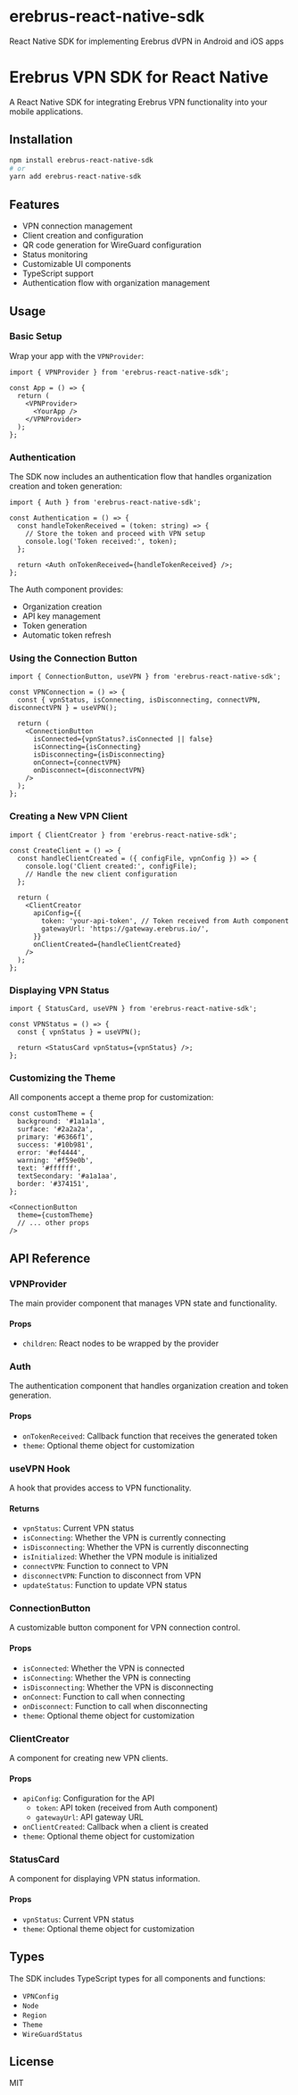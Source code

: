 # erebrus-react-native-sdk
React Native SDK for implementing Erebrus dVPN in Android and iOS apps
# Erebrus VPN SDK for React Native

A React Native SDK for integrating Erebrus VPN functionality into your mobile applications.

## Installation

```bash
npm install erebrus-react-native-sdk
# or
yarn add erebrus-react-native-sdk
```

## Features

- VPN connection management
- Client creation and configuration
- QR code generation for WireGuard configuration
- Status monitoring
- Customizable UI components
- TypeScript support
- Authentication flow with organization management

## Usage

### Basic Setup

Wrap your app with the `VPNProvider`:

```tsx
import { VPNProvider } from 'erebrus-react-native-sdk';

const App = () => {
  return (
    <VPNProvider>
      <YourApp />
    </VPNProvider>
  );
};
```

### Authentication

The SDK now includes an authentication flow that handles organization creation and token generation:

```tsx
import { Auth } from 'erebrus-react-native-sdk';

const Authentication = () => {
  const handleTokenReceived = (token: string) => {
    // Store the token and proceed with VPN setup
    console.log('Token received:', token);
  };

  return <Auth onTokenReceived={handleTokenReceived} />;
};
```

The Auth component provides:
- Organization creation
- API key management
- Token generation
- Automatic token refresh

### Using the Connection Button

```tsx
import { ConnectionButton, useVPN } from 'erebrus-react-native-sdk';

const VPNConnection = () => {
  const { vpnStatus, isConnecting, isDisconnecting, connectVPN, disconnectVPN } = useVPN();

  return (
    <ConnectionButton
      isConnected={vpnStatus?.isConnected || false}
      isConnecting={isConnecting}
      isDisconnecting={isDisconnecting}
      onConnect={connectVPN}
      onDisconnect={disconnectVPN}
    />
  );
};
```

### Creating a New VPN Client

```tsx
import { ClientCreator } from 'erebrus-react-native-sdk';

const CreateClient = () => {
  const handleClientCreated = ({ configFile, vpnConfig }) => {
    console.log('Client created:', configFile);
    // Handle the new client configuration
  };

  return (
    <ClientCreator
      apiConfig={{
        token: 'your-api-token', // Token received from Auth component
        gatewayUrl: 'https://gateway.erebrus.io/',
      }}
      onClientCreated={handleClientCreated}
    />
  );
};
```

### Displaying VPN Status

```tsx
import { StatusCard, useVPN } from 'erebrus-react-native-sdk';

const VPNStatus = () => {
  const { vpnStatus } = useVPN();

  return <StatusCard vpnStatus={vpnStatus} />;
};
```

### Customizing the Theme

All components accept a theme prop for customization:

```tsx
const customTheme = {
  background: '#1a1a1a',
  surface: '#2a2a2a',
  primary: '#6366f1',
  success: '#10b981',
  error: '#ef4444',
  warning: '#f59e0b',
  text: '#ffffff',
  textSecondary: '#a1a1aa',
  border: '#374151',
};

<ConnectionButton
  theme={customTheme}
  // ... other props
/>
```

## API Reference

### VPNProvider

The main provider component that manages VPN state and functionality.

#### Props

- `children`: React nodes to be wrapped by the provider

### Auth

The authentication component that handles organization creation and token generation.

#### Props

- `onTokenReceived`: Callback function that receives the generated token
- `theme`: Optional theme object for customization

### useVPN Hook

A hook that provides access to VPN functionality.

#### Returns

- `vpnStatus`: Current VPN status
- `isConnecting`: Whether the VPN is currently connecting
- `isDisconnecting`: Whether the VPN is currently disconnecting
- `isInitialized`: Whether the VPN module is initialized
- `connectVPN`: Function to connect to VPN
- `disconnectVPN`: Function to disconnect from VPN
- `updateStatus`: Function to update VPN status

### ConnectionButton

A customizable button component for VPN connection control.

#### Props

- `isConnected`: Whether the VPN is connected
- `isConnecting`: Whether the VPN is connecting
- `isDisconnecting`: Whether the VPN is disconnecting
- `onConnect`: Function to call when connecting
- `onDisconnect`: Function to call when disconnecting
- `theme`: Optional theme object for customization

### ClientCreator

A component for creating new VPN clients.

#### Props

- `apiConfig`: Configuration for the API
  - `token`: API token (received from Auth component)
  - `gatewayUrl`: API gateway URL
- `onClientCreated`: Callback when a client is created
- `theme`: Optional theme object for customization

### StatusCard

A component for displaying VPN status information.

#### Props

- `vpnStatus`: Current VPN status
- `theme`: Optional theme object for customization

## Types

The SDK includes TypeScript types for all components and functions:

- `VPNConfig`
- `Node`
- `Region`
- `Theme`
- `WireGuardStatus`

## License

MIT
